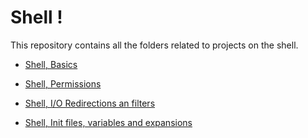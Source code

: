 # Shell !

This repository contains all the folders related to projects on the shell.

* [Shell, Basics](https://github.com/Aluranae/holbertonschool-shell/tree/main/basics)

* [Shell, Permissions](https://github.com/Aluranae/holbertonschool-shell/tree/main/permissions)

* [Shell, I/O Redirections an filters](https://github.com/Aluranae/holbertonschool-shell/tree/main/io_redirections_and_filters)

* [Shell, Init files, variables and expansions](https://github.com/Aluranae/holbertonschool-shell/tree/main/init_files_variables_and_expansions)